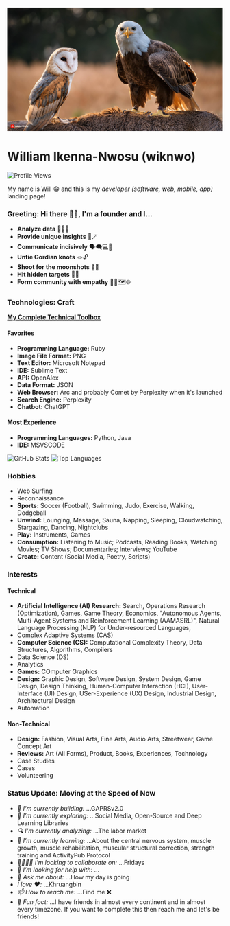 ![Will's GitHub Banner](zephyrandcuba.jpg)

# William Ikenna-Nwosu (wiknwo)
![Profile Views](https://komarev.com/ghpvc/?username=wiknwo&color=blue)

My name is Will 😁 and this is my *developer (software, web, mobile, app)* landing page!

### Greeting: Hi there 👋🏽, I'm a founder and I...

- **Analyze data** 🧑🏽‍💻
- **Provide unique insights** 🔮🪄
- **Communicate incisively** 🗣️🗨️💻🎯
- **Untie Gordian knots** 🪢🔓
- **Shoot for the moonshots** 🔫🌚
- **Hit hidden targets** 👻🐘
- **Form community with empathy** 🤲🏽🗺️🌐

### Technologies: Craft

[**My Complete Technical Toolbox**](https://www.pinterest.com/wiknwo/my-tech-toolbox/)

#### Favorites
- **Programming Language:** Ruby
- **Image File Format:** PNG
- **Text Editor:** Microsoft Notepad
- **IDE:** Sublime Text
- **API:** OpenAlex
- **Data Format:** JSON
- **Web Browser:** Arc and probably Comet by Perplexity when it's launched
- **Search Engine:** Perplexity
- **Chatbot:** ChatGPT

#### Most Experience

- **Programming Languages:** Python, Java
- **IDE:** MSVSCODE

![GitHub Stats](https://github-readme-stats.vercel.app/api?username=wiknwo&show_icons=true&theme=radical)
![Top Languages](https://github-readme-stats.vercel.app/api/top-langs/?username=wiknwo&layout=compact&theme=tokyonight)

### Hobbies

- Web Surfing
- Reconnaissance
- **Sports:** Soccer (Football), Swimming, Judo, Exercise, Walking, Dodgeball
- **Unwind:** Lounging, Massage, Sauna, Napping, Sleeping, Cloudwatching, Stargazing, Dancing, Nightclubs
- **Play:** Instruments, Games
- **Consumption:** Listening to Music; Podcasts, Reading Books, Watching Movies; TV Shows; Documentaries; Interviews; YouTube
- **Create:** Content (Social Media, Poetry, Scripts) 

### Interests

#### Technical

- **Artificial Intelligence (AI) Research:** Search, Operations Research (Optimization), Games, Game Theory, Economics, "Autonomous Agents, Multi-Agent Systems and Reinforcement Learning (AAMASRL)", Natural Language Processing (NLP) for Under-resourced Languages,
- Complex Adaptive Systems (CAS)
- **Computer Science (CS):** Computational Complexity Theory, Data Structures, Algorithms, Compilers
- Data Science (DS)
- Analytics
- **Games:** COmputer Graphics
- **Design:** Graphic Design, Software Design, System Design, Game Design, Design Thinking, Human-Computer Interaction (HCI), User-Interface (UI) Design, USer-Experience (UX) Design, Industrial Design, Architectural Design
- Automation 

#### Non-Technical

- **Design:** Fashion, Visual Arts, Fine Arts, Audio Arts, Streetwear, Game Concept Art
- **Reviews:** Art (All Forms), Product, Books, Experiences, Technology
- Case Studies
- Cases
- Volunteering

### Status Update: Moving at the Speed of Now

- *🔨 I'm currently building:* ...GAPRSv2.0
- *🔭 I’m currently exploring:* ...Social Media, Open-Source and Deep Learning Libraries
- *🔍 I'm currently analyzing:* ...The labor market
- *🌱 I’m currently learning:* ...About the central nervous system, muscle growth, muscle rehabilitation, muscular structural correction, strength training and ActivityPub Protocol
- *🫱🏽‍🫲🏽 I’m looking to collaborate on:* ...Fridays
- *🤔 I’m looking for help with:* ...
- *💬 Ask me about:* ...How my day is going
- *I love ❤️:* ...Khruangbin
- *📫 How to reach me:* ...Find me ❌
- *🤗 Fun fact:* ...I have friends in almost every continent and in almost every timezone. If you want to complete this then reach me and let's be friends!
